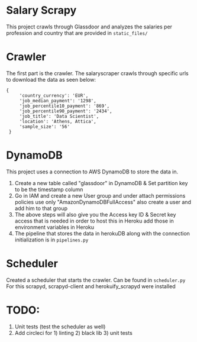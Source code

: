 # Salary Scrapy 
This project crawls through Glassdoor and analyzes the salaries per profession and country
that are provided in ``static_files/``

# Crawler
The first part is the crawler. The salaryscraper crawls through specific urls to download the data as seen below:

``` 
{
     'country_currency': 'EUR',
     'job_median_payment': '1298',
     'job_percentile10_payment': '869',
     'job_percentile90_payment': '2434',
     'job_title': 'Data Scientist',
     'location': 'Athens, Attica',
     'sample_size': '56'
 }
 ```

# DynamoDB
This project uses a connection to AWS DynamoDB to store the data in.
   1. Create a new table called "glassdoor" in DynamoDB & Set partition key to be the timestamp column 
   2. Go in IAM and create a new User group and under attach permissions policies use only "AmazonDynamoDBFullAccess" 
   also create a user and add him to that group
   3. The above steps will also give you the Access key ID & Secret key access that is needed in order to host this in Heroku
   add those in environment variables in Heroku
   4. The pipeline that stores the data in herokuDB along with the connection initialization is in `pipelines.py`

# Scheduler
Created a scheduler that starts the crawler. Can be found in `scheduler.py`
For this scrapyd, scrapyd-client and herokuify_scrapyd were installed


# TODO: 
1. Unit tests (test the scheduler as well)
3. Add circleci for 1) linting 2) black lib 3) unit tests